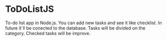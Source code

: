 # ToDoListJS
To-do list app in Node.js.
You can add new tasks and see it like checklist.
In future it`ll be conected to the database. Tasks will be divided on the category. Checked tasks will be improve.
